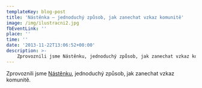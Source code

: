 ```yaml
---
templateKey: blog-post
title: 'Nástěnka – jednoduchý způsob, jak zanechat vzkaz komunitě'
image: /img/ilustracni2.jpg
fbEventLink: ''
place: ''
time: ''
date: '2013-11-22T13:06:52+00:00'
description: >-
    Zprovoznili jsme Nástěnku, jednoduchý způsob, jak zanechat vzkaz komunitě....
---
```

Zprovoznili jsme [Nástěnku](http://ctvrtkon.cz/nastenka/ "Nástěnka"), jednoduchý způsob, jak zanechat vzkaz komunitě.